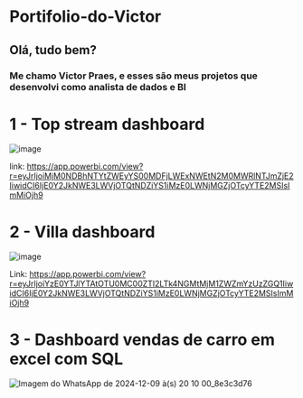 # Portifolio-do-Victor

## Olá, tudo bem?

### Me chamo Victor Praes, e esses são meus projetos que desenvolvi como analista de dados e BI

# 1 - Top stream dashboard
![image](https://github.com/user-attachments/assets/35319238-9949-4679-ad82-632abbacc799)

link: https://app.powerbi.com/view?r=eyJrIjoiMjM0NDBhNTYtZWEyYS00MDFjLWExNWEtN2M0MWRlNTJmZjE2IiwidCI6IjE0Y2JkNWE3LWVjOTQtNDZiYS1iMzE0LWNjMGZjOTcyYTE2MSIsImMiOjh9

# 2 - Villa dashboard
![image](https://github.com/user-attachments/assets/e2eb45cc-b5fd-4cfe-979e-940395bdc31c)

Link: https://app.powerbi.com/view?r=eyJrIjoiYzE0YTJlYTAtOTU0MC00ZTI2LTk4NGMtMjM1ZWZmYzUzZGQ1IiwidCI6IjE0Y2JkNWE3LWVjOTQtNDZiYS1iMzE0LWNjMGZjOTcyYTE2MSIsImMiOjh9

# 3 - Dashboard vendas de carro em excel com SQL
![Imagem do WhatsApp de 2024-12-09 à(s) 20 10 00_8e3c3d76](https://github.com/user-attachments/assets/52644b7d-de91-4dcf-9351-4ba5cd12e3c9)




